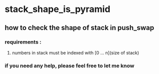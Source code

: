 # stack_shape_is_pyramid
## how to check the shape of stack in push_swap  
### requirements :  
1. numbers in stack must be indexed with [0 ... n](size of stack)  
### if you need any help, please feel free to let me know
